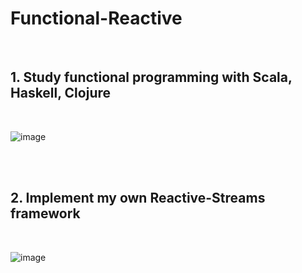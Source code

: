 # Functional-Reactive
<br>

## 1. Study functional programming with Scala, Haskell, Clojure 
<br>

![image](https://user-images.githubusercontent.com/38183241/50036763-db683700-004e-11e9-99f0-b07e2e0467d6.png)

<br>
<br>


## 2. Implement my own Reactive-Streams framework
<br>

![image](https://user-images.githubusercontent.com/38183241/50036449-5f6cef80-004c-11e9-983d-e5db978c49f6.png)

